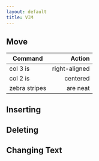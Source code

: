 ```yaml
---
layout: default
title: VIM
---
```

##  Move
| Command       | Action        |
| ------------- |--------------:|
| col 3 is      | right-aligned |
| col 2 is      | centered      |
| zebra stripes | are neat      |

## Inserting
## Deleting
## Changing Text